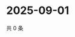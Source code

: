 # 2025-09-01

共 0 条

<!-- BEGIN ZHIHUQUESTIONS -->
<!-- 最后更新时间 Mon Sep 01 2025 22:10:53 GMT+0800 (China Standard Time) -->

<!-- END ZHIHUQUESTIONS -->
